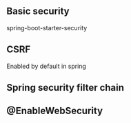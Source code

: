 ## Basic security
spring-boot-starter-security

## CSRF
Enabled by default in spring

## Spring security filter chain

## @EnableWebSecurity
